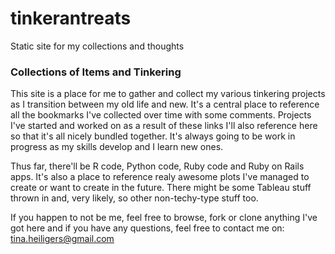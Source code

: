 # tinkerantreats
Static site for my collections and thoughts
### Collections of Items and Tinkering
This site is a place for me to gather and collect my various tinkering projects as I transition between my old life and new.
It's a central place to reference all the bookmarks I've collected over time with some comments. Projects I've started and worked on as a result of these links I'll also reference here so that it's all nicely bundled together.
It's always going to be work in progress as my skills develop and I learn new ones.

Thus far, there'll be R code, Python code, Ruby code and Ruby on Rails apps.
It's also a place to reference realy awesome plots I've managed to create or want to create in the future.
There might be some Tableau stuff thrown in and, very likely, so other non-techy-type stuff too.

If you happen to not be me, feel free to browse, fork or clone anything I've got here and if you have any questions, feel free to contact me on:
tina.heiligers@gmail.com
